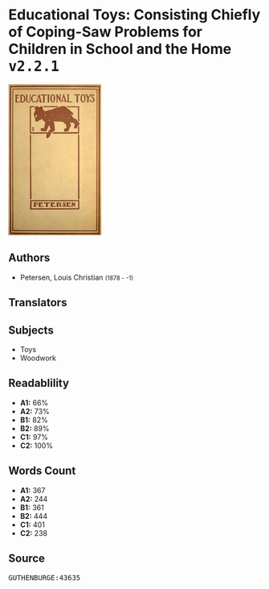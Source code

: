 # Educational Toys: Consisting Chiefly of Coping-Saw Problems for Children in School and the Home <kbd>v2.2.1</kbd>

![](./cover.medium.jpg "")

## Authors


 - Petersen, Louis Christian <small>(1878 - -1)</small>

## Translators



## Subjects


 - Toys
 - Woodwork

## Readablility


 - **A1:** 66%
 - **A2:** 73%
 - **B1:** 82%
 - **B2:** 89%
 - **C1:** 97%
 - **C2:** 100%

## Words Count


 - **A1:** 367
 - **A2:** 244
 - **B1:** 361
 - **B2:** 444
 - **C1:** 401
 - **C2:** 238

## Source


<kbd>GUTHENBURGE:43635</kbd>
